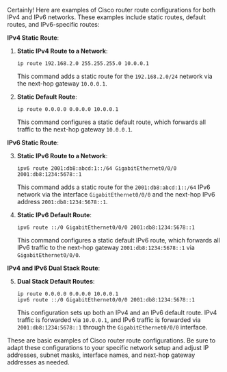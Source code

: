Certainly! Here are examples of Cisco router route configurations for both IPv4 and IPv6 networks. These examples include static routes, default routes, and IPv6-specific routes:

**IPv4 Static Route**:

1. **Static IPv4 Route to a Network**:
   
   ```shell
   ip route 192.168.2.0 255.255.255.0 10.0.0.1
   ```

   This command adds a static route for the `192.168.2.0/24` network via the next-hop gateway `10.0.0.1`.

2. **Static Default Route**:

   ```shell
   ip route 0.0.0.0 0.0.0.0 10.0.0.1
   ```

   This command configures a static default route, which forwards all traffic to the next-hop gateway `10.0.0.1`.

**IPv6 Static Route**:

3. **Static IPv6 Route to a Network**:

   ```shell
   ipv6 route 2001:db8:abcd:1::/64 GigabitEthernet0/0/0 2001:db8:1234:5678::1
   ```

   This command adds a static route for the `2001:db8:abcd:1::/64` IPv6 network via the interface `GigabitEthernet0/0/0` and the next-hop IPv6 address `2001:db8:1234:5678::1`.

4. **Static IPv6 Default Route**:

   ```shell
   ipv6 route ::/0 GigabitEthernet0/0/0 2001:db8:1234:5678::1
   ```

   This command configures a static default IPv6 route, which forwards all IPv6 traffic to the next-hop gateway `2001:db8:1234:5678::1` via `GigabitEthernet0/0/0`.

**IPv4 and IPv6 Dual Stack Route**:

5. **Dual Stack Default Routes**:

   ```shell
   ip route 0.0.0.0 0.0.0.0 10.0.0.1
   ipv6 route ::/0 GigabitEthernet0/0/0 2001:db8:1234:5678::1
   ```

   This configuration sets up both an IPv4 and an IPv6 default route. IPv4 traffic is forwarded via `10.0.0.1`, and IPv6 traffic is forwarded via `2001:db8:1234:5678::1` through the `GigabitEthernet0/0/0` interface.

These are basic examples of Cisco router route configurations. Be sure to adapt these configurations to your specific network setup and adjust IP addresses, subnet masks, interface names, and next-hop gateway addresses as needed.